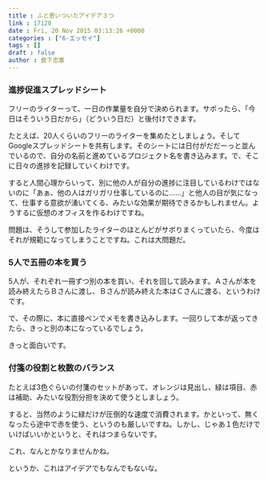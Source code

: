 ```yaml
---
title : ふと思いついたアイデア３つ
link : 17120
date : Fri, 20 Nov 2015 03:13:26 +0000
categories : ["6-エッセイ"]
tags : []
draft : false
author : 倉下忠憲
---
```


<H3>進捗促進スプレッドシート</H3>

フリーのライターって、一日の作業量を自分で決められます。サボったら、「今日はそういう日だから」（どういう日だ）と後付けできます。

たとえば、20人くらいのフリーのライターを集めたとしましょう。そしてGoogleスプレッドシートを共有します。そのシートには日付がだだーっと並んでいるので、自分の名前と進めているプロジェクト名を書き込みます。で、そこに日々の進捗を記録していくわけです。

すると人間心理からいって、別に他の人が自分の進捗に注目しているわけではないのに「あぁ、他の人はガリガリ仕事しているのに……」と他人の目が気になって、仕事する意欲が湧いてくる、みたいな効果が期待できるかもしれません。ようするに仮想のオフィスを作るわけですね。

問題は、そうして参加したライターのほとんどがサボりまくっていたら、今度はそれが規範になってしまうことですね。これは大問題だ。


<H3>5人で五冊の本を買う</H3>

5人が、それぞれ一冊ずつ別の本を買い、それを回して読みます。Ａさんが本を読み終えたらＢさんに渡し、Ｂさんが読み終えた本はＣさんに渡る、というわけです。

で、その際に、本に直接ペンでメモを書き込みします。一回りして本が返ってきたら、きっと別の本になっているでしょう。

きっと面白いです。

<H3>付箋の役割と枚数のバランス</H3>

たとえば3色ぐらいの付箋のセットがあって、オレンジは見出し、緑は項目、赤は補助、みたいな役割分担を決めて使うとしましょう。

すると、当然のように緑だけが圧倒的な速度で消費されます。かといって、無くなったら途中で赤を使う、というのも厳しいですね。しかし、じゃあ１色だけでいけばいいかというと、それはつまらないです。

これ、なんとかなりませんかね。

というか、これはアイデアでもなんでもないな。